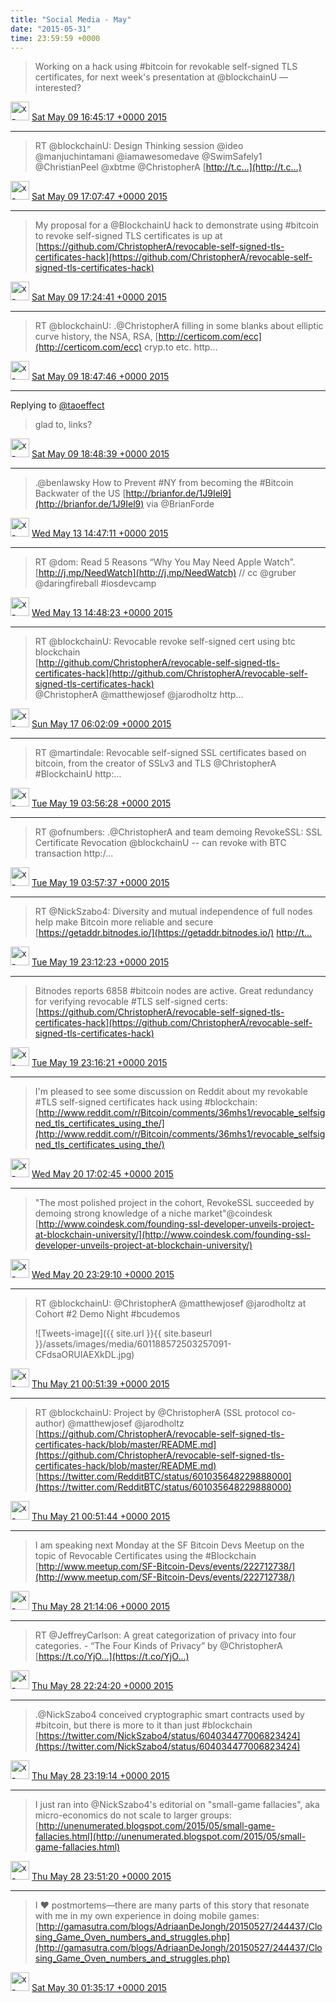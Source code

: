```yaml
---    
title: "Social Media - May"
date: "2015-05-31"
time: 23:59:59 +0000
---
```


> Working on a hack using #bitcoin for revokable self-signed TLS certificates, for next week's presentation at @blockchainU — interested?

<img src="{{ site.url }}{{ site.baseurl }}/assets/images/media/tweet.ico" alt="x-icon" width="30" /> [Sat May 09 16:45:17 +0000 2015](https://twitter.com/ChristopherA/status/597079905327652864)

----

> RT @blockchainU: Design Thinking session @ideo  
> @manjuchintamani @iamawesomedave @SwimSafely1 @ChristianPeel @xbtme @ChristopherA [http://t.c…](http://t.c…)

<img src="{{ site.url }}{{ site.baseurl }}/assets/images/media/tweet.ico" alt="x-icon" width="30" /> [Sat May 09 17:07:47 +0000 2015](https://twitter.com/ChristopherA/status/597085569189945344)

----

> My proposal for a @BlockchainU hack to demonstrate using #bitcoin to revoke self-signed TLS certificates is up at [https://github.com/ChristopherA/revocable-self-signed-tls-certificates-hack](https://github.com/ChristopherA/revocable-self-signed-tls-certificates-hack)

<img src="{{ site.url }}{{ site.baseurl }}/assets/images/media/tweet.ico" alt="x-icon" width="30" /> [Sat May 09 17:24:41 +0000 2015](https://twitter.com/ChristopherA/status/597089823443169281)

----

> RT @blockchainU: .@ChristopherA filling in some blanks about elliptic curve history, the NSA, RSA, [http://certicom.com/ecc](http://certicom.com/ecc) cryp.to etc. http…

<img src="{{ site.url }}{{ site.baseurl }}/assets/images/media/tweet.ico" alt="x-icon" width="30" /> [Sat May 09 18:47:46 +0000 2015](https://twitter.com/ChristopherA/status/597110729704017922)

----

Replying to [@taoeffect](https://twitter.com/taoeffect/status/597094468995579904)

> glad to, links?

<img src="{{ site.url }}{{ site.baseurl }}/assets/images/media/tweet.ico" alt="x-icon" width="30" /> [Sat May 09 18:48:39 +0000 2015](https://twitter.com/ChristopherA/status/597110953386184704)

----

> .@benlawsky How to Prevent #NY from becoming the #Bitcoin Backwater of the US [http://brianfor.de/1J9Iel9](http://brianfor.de/1J9Iel9) via @BrianForde

<img src="{{ site.url }}{{ site.baseurl }}/assets/images/media/tweet.ico" alt="x-icon" width="30" /> [Wed May 13 14:47:11 +0000 2015](https://twitter.com/ChristopherA/status/598499735230525440)

----

> RT @dom: Read 5 Reasons “Why You May Need Apple Watch”. [http://j.mp/NeedWatch](http://j.mp/NeedWatch) // cc @gruber @daringfireball #iosdevcamp

<img src="{{ site.url }}{{ site.baseurl }}/assets/images/media/tweet.ico" alt="x-icon" width="30" /> [Wed May 13 14:48:23 +0000 2015](https://twitter.com/ChristopherA/status/598500038780682240)

----

> RT @blockchainU: Revocable revoke self-signed cert using btc blockchain  
> [http://github.com/ChristopherA/revocable-self-signed-tls-certificates-hack](http://github.com/ChristopherA/revocable-self-signed-tls-certificates-hack)  
> @ChristopherA @matthewjosef @jarodholtz http…

<img src="{{ site.url }}{{ site.baseurl }}/assets/images/media/tweet.ico" alt="x-icon" width="30" /> [Sun May 17 06:02:09 +0000 2015](https://twitter.com/ChristopherA/status/599817160995639296)

----

> RT @martindale: Revocable self-signed SSL certificates based on bitcoin, from the creator of SSLv3 and TLS @ChristopherA #BlockchainU http:…

<img src="{{ site.url }}{{ site.baseurl }}/assets/images/media/tweet.ico" alt="x-icon" width="30" /> [Tue May 19 03:56:28 +0000 2015](https://twitter.com/ChristopherA/status/600510305832013824)

----

> RT @ofnumbers: .@ChristopherA and team demoing RevokeSSL: SSL Certificate Revocation @blockchainU -- can revoke with BTC transaction http:/…

<img src="{{ site.url }}{{ site.baseurl }}/assets/images/media/tweet.ico" alt="x-icon" width="30" /> [Tue May 19 03:57:37 +0000 2015](https://twitter.com/ChristopherA/status/600510597172568064)

----

> RT @NickSzabo4: Diversity and mutual independence of full nodes help make Bitcoin more reliable and secure [https://getaddr.bitnodes.io/](https://getaddr.bitnodes.io/) [http://t…](http://t…)

<img src="{{ site.url }}{{ site.baseurl }}/assets/images/media/tweet.ico" alt="x-icon" width="30" /> [Tue May 19 23:12:23 +0000 2015](https://twitter.com/ChristopherA/status/600801201140072449)

----

> Bitnodes reports 6858 #bitcoin nodes are active. Great redundancy for verifying revocable #TLS self-signed certs: [https://github.com/ChristopherA/revocable-self-signed-tls-certificates-hack](https://github.com/ChristopherA/revocable-self-signed-tls-certificates-hack)

<img src="{{ site.url }}{{ site.baseurl }}/assets/images/media/tweet.ico" alt="x-icon" width="30" /> [Tue May 19 23:16:21 +0000 2015](https://twitter.com/ChristopherA/status/600802202072944640)

----

> I'm pleased to see some discussion on Reddit about my revokable #TLS self-signed certificates hack using #blockchain: [http://www.reddit.com/r/Bitcoin/comments/36mhs1/revocable_selfsigned_tls_certificates_using_the/](http://www.reddit.com/r/Bitcoin/comments/36mhs1/revocable_selfsigned_tls_certificates_using_the/)

<img src="{{ site.url }}{{ site.baseurl }}/assets/images/media/tweet.ico" alt="x-icon" width="30" /> [Wed May 20 17:02:45 +0000 2015](https://twitter.com/ChristopherA/status/601070568327122945)

----

> "The most polished project in the cohort, RevokeSSL succeeded by demoing strong knowledge of a niche market"@coindesk [http://www.coindesk.com/founding-ssl-developer-unveils-project-at-blockchain-university/](http://www.coindesk.com/founding-ssl-developer-unveils-project-at-blockchain-university/)

<img src="{{ site.url }}{{ site.baseurl }}/assets/images/media/tweet.ico" alt="x-icon" width="30" /> [Wed May 20 23:29:10 +0000 2015](https://twitter.com/ChristopherA/status/601167811633926144)

----

> RT @blockchainU: @ChristopherA @matthewjosef @jarodholtz at Cohort #2 Demo Night #bcudemos 
> 
> ![Tweets-image]({{ site.url }}{{ site.baseurl }}/assets/images/media/601188572503257091-CFdsaORUIAEXkDL.jpg)

<img src="{{ site.url }}{{ site.baseurl }}/assets/images/media/tweet.ico" alt="x-icon" width="30" /> [Thu May 21 00:51:39 +0000 2015](https://twitter.com/ChristopherA/status/601188572503257091)

----

> RT @blockchainU: Project by @ChristopherA (SSL protocol co-author) @matthewjosef @jarodholtz [https://github.com/ChristopherA/revocable-self-signed-tls-certificates-hack/blob/master/README.md](https://github.com/ChristopherA/revocable-self-signed-tls-certificates-hack/blob/master/README.md) [https://twitter.com/RedditBTC/status/601035648229888000](https://twitter.com/RedditBTC/status/601035648229888000)

<img src="{{ site.url }}{{ site.baseurl }}/assets/images/media/tweet.ico" alt="x-icon" width="30" /> [Thu May 21 00:51:44 +0000 2015](https://twitter.com/ChristopherA/status/601188593567027200)

----

> I am speaking next Monday at the SF Bitcoin Devs Meetup on the topic of Revocable Certificates using the #Blockchain [http://www.meetup.com/SF-Bitcoin-Devs/events/222712738/](http://www.meetup.com/SF-Bitcoin-Devs/events/222712738/)

<img src="{{ site.url }}{{ site.baseurl }}/assets/images/media/tweet.ico" alt="x-icon" width="30" /> [Thu May 28 21:14:06 +0000 2015](https://twitter.com/ChristopherA/status/604032926754328576)

----

> RT @JeffreyCarlson: A great categorization of privacy into four categories. - “The Four Kinds of Privacy” by @ChristopherA [https://t.co/YjO…](https://t.co/YjO…)

<img src="{{ site.url }}{{ site.baseurl }}/assets/images/media/tweet.ico" alt="x-icon" width="30" /> [Thu May 28 22:24:20 +0000 2015](https://twitter.com/ChristopherA/status/604050601064824832)

----

> .@NickSzabo4 conceived cryptographic smart contracts used by #bitcoin, but there is more to it than just #blockchain [https://twitter.com/NickSzabo4/status/604034477006823424](https://twitter.com/NickSzabo4/status/604034477006823424)

<img src="{{ site.url }}{{ site.baseurl }}/assets/images/media/tweet.ico" alt="x-icon" width="30" /> [Thu May 28 23:19:14 +0000 2015](https://twitter.com/ChristopherA/status/604064414828908544)

----

> I just ran into @NickSzabo4's editorial on "small-game fallacies", aka micro-economics do not scale to larger groups: [http://unenumerated.blogspot.com/2015/05/small-game-fallacies.html](http://unenumerated.blogspot.com/2015/05/small-game-fallacies.html)

<img src="{{ site.url }}{{ site.baseurl }}/assets/images/media/tweet.ico" alt="x-icon" width="30" /> [Thu May 28 23:51:20 +0000 2015](https://twitter.com/ChristopherA/status/604072493884682240)

----

> I ❤ postmortems—there are many parts of this story that resonate with me in my own experience in doing mobile games: [http://gamasutra.com/blogs/AdriaanDeJongh/20150527/244437/Closing_Game_Oven_numbers_and_struggles.php](http://gamasutra.com/blogs/AdriaanDeJongh/20150527/244437/Closing_Game_Oven_numbers_and_struggles.php)

<img src="{{ site.url }}{{ site.baseurl }}/assets/images/media/tweet.ico" alt="x-icon" width="30" /> [Sat May 30 01:35:17 +0000 2015](https://twitter.com/ChristopherA/status/604461043025199104)
